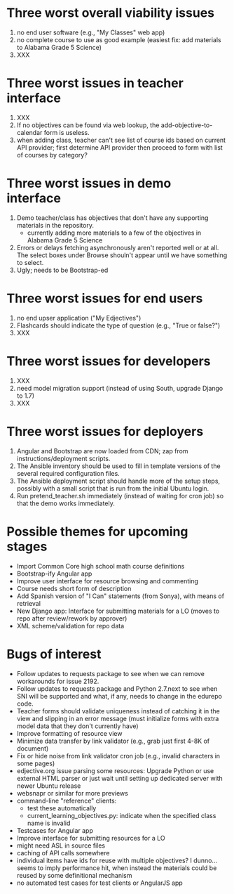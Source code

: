Three worst overall viability issues
====================================

1. no end user software (e.g., "My Classes" web app)
2. no complete course to use as good example (easiest fix: add materials to Alabama Grade 5 Science)
3. XXX

Three worst issues in teacher interface
=======================================

1. XXX
2. If no objectives can be found via web lookup, the add-objective-to-calendar form is useless.
3. when adding class, teacher can't see list of course ids based on current API provider; first determine API provider then proceed to form with list of courses by category?

Three worst issues in demo interface
====================================

1. Demo teacher/class has objectives that don't have any supporting materials in the repository.
   * currently adding more materials to a few of the objectives in Alabama Grade 5 Science
2. Errors or delays fetching asynchronously aren't reported well or at all.  The select boxes under Browse shouln't appear until we have something to select.
3. Ugly; needs to be Bootstrap-ed

Three worst issues for end users
================================

1. no end upser application ("My Edjectives")
2. Flashcards should indicate the type of question (e.g., "True or false?")
3. XXX

Three worst issues for developers
=================================

1. XXX
2. need model migration support (instead of using South, upgrade Django to 1.7)
3. XXX

Three worst issues for deployers
================================

1. Angular and Bootstrap are now loaded from CDN; zap from instructions/deployment scripts.
2. The Ansible inventory should be used to fill in template versions of the several required configuration files.
3. The Ansible deployment script should handle more of the setup steps, possibly with a small script that is run from the initial Ubuntu login.
4. Run pretend_teacher.sh immediately (instead of waiting for cron job) so that the demo works immediately.

Possible themes for upcoming stages
===================================

* Import Common Core high school math course definitions
* Bootstrap-ify Angular app
* Improve user interface for resource browsing and commenting
* Course needs short form of description
* Add Spanish version of "I Can" statements (from Sonya), with means of retrieval
* New Django app: Interface for submitting materials for a LO (moves to repo after review/rework by approver)
* XML scheme/validation for repo data

Bugs of interest
================

* Follow updates to requests package to see when we can remove workarounds for issue 2192.
* Follow updates to requests package and Python 2.7.next to see when SNI will be supported and what, if any, needs to change in the edurepo code.
* Teacher forms should validate uniqueness instead of catching it in the view and slipping in an error message (must initialize forms with extra model data that they don't currently have)
* Improve formatting of resource view
* Minimize data transfer by link validator (e.g., grab just first 4-8K of document)
* Fix or hide noise from link validator cron job (e.g., invalid characters in some pages)
* edjective.org issue parsing some resources: Upgrade Python or use external HTML parser or just wait until setting up dedicated server with newer Ubuntu release
* websnapr or similar for more previews
* command-line "reference" clients:
  * test these automatically
  * current\_learning\_objectives.py: indicate when the specified class name is invalid
* Testcases for Angular app
* Improve interface for submitting resources for a LO
* might need ASL in source files
* caching of API calls somewhere
* individual items have ids for reuse with multiple objectives?  I dunno...  seems to imply performance hit, when instead the materials could be reused by some definitional mechanism
* no automated test cases for test clients or AngularJS app
